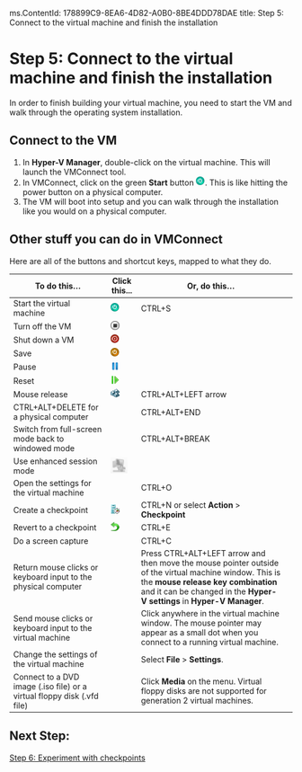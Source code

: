 ms.ContentId: 178899C9-8EA6-4D82-A0B0-8BE4DDD78DAE
title: Step 5: Connect to the virtual machine and finish the installation

# Step 5: Connect to the virtual machine and finish the installation 

In order to finish building your virtual machine, you need to start the VM and walk through the operating system installation.

## Connect to the VM 

1. In **Hyper-V Manager**, double-click on the virtual machine. This will launch the VMConnect tool. 
2. In VMConnect, click on the green **Start** button ![](media/start.png). This is like hitting the power button on a physical computer.  
3. The VM will boot into setup and you can walk through the installation like you would on a physical computer.


## Other stuff you can do in VMConnect

Here are all of the buttons and shortcut keys, mapped to what they do.

| **To do this…** | Click this...| **Or, do this…** |	|
| ----- | ----- | ----- | ----- |
| Start the virtual machine | ![](media/start.png)	 | CTRL+S | 	|
| Turn off the VM | ![](media/turnoff.png) 	|   |	|
| Shut down a VM | ![](media/shutdown.png) 	|  |	|
| Save | ![](media/save.png) 	|  |	|
| Pause | ![](media/pause.png) 	|  |	|
| Reset | ![](media/reset.png) 	|  |	|
| Mouse release | ![](media/ctrlaltdel.png) 	 |CTRL+ALT+LEFT arrow |	|
| CTRL+ALT+DELETE for a physical computer |  |CTRL+ALT+END |	|
| Switch from full-screen mode back to windowed mode |  | CTRL+ALT+BREAK | 	|
| Use enhanced session mode | ![](media/basic.png) 	|	| 	|
| Open the settings for the virtual machine |  | CTRL+O | 	|
| Create a checkpoint | ![](media/checkpoint.png) 	 | CTRL+N or select **Action** > **Checkpoint**| 	|
| Revert to a checkpoint | ![](media/revert.png)	 | CTRL+E | 	|
| Do a screen capture |  | CTRL+C | 	|
| Return mouse clicks or keyboard input to the physical computer |  |Press CTRL+ALT+LEFT arrow and then move the mouse pointer outside of the virtual machine window. This is the **mouse release key combination** and it can be changed in the **Hyper-V settings** in **Hyper-V Manager**. |	 |
| Send mouse clicks or keyboard input to the virtual machine |  |Click anywhere in the virtual machine window. The mouse pointer may appear as a small dot when you connect to a running virtual machine. |	|
| Change the settings of the virtual machine |  | Select **File** > **Settings**. | 	|
| Connect to a DVD image (.iso file) or a virtual floppy disk (.vfd file) |  | Click **Media** on the menu. Virtual floppy disks are not supported for generation 2 virtual machines.|	|



## Next Step:
[Step 6: Experiment with checkpoints](walkthrough_checkpoints.md)
